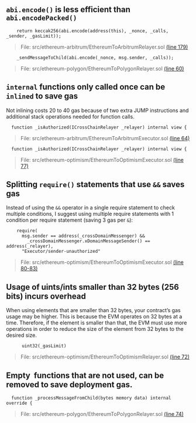 ## `abi.encode()` is less efficient than `abi.encodePacked()`

```
    return keccak256(abi.encode(address(this), _nonce, _calls, _sender, _gasLimit));
```
>File: src/ethereum-arbitrum/EthereumToArbitrumRelayer.sol [(line 179)](https://github.com/pooltogether/ERC5164/blob/5647bd84f2a6d1a37f41394874d567e45a97bf48/src/ethereum-arbitrum/EthereumToArbitrumRelayer.sol#L179)

```
    _sendMessageToChild(abi.encode(_nonce, msg.sender, _calls));
```
>File: src/ethereum-polygon/EthereumToPolygonRelayer.sol [(line 60)](https://github.com/pooltogether/ERC5164/blob/5647bd84f2a6d1a37f41394874d567e45a97bf48/src/ethereum-polygon/EthereumToPolygonRelayer.sol#L60)

## `internal` functions only called once can be `inlined` to save gas

Not inlining costs 20 to 40 gas because of two extra JUMP instructions and additional stack operations needed for function calls.

```
  function _isAuthorized(ICrossChainRelayer _relayer) internal view {
```
>File: src/ethereum-arbitrum/EthereumToArbitrumExecutor.sol [(line 64)](https://github.com/pooltogether/ERC5164/blob/5647bd84f2a6d1a37f41394874d567e45a97bf48/src/ethereum-arbitrum/EthereumToArbitrumExecutor.sol#L64)

```
  function _isAuthorized(ICrossChainRelayer _relayer) internal view {
```
>File: src/ethereum-optimism/EthereumToOptimismExecutor.sol [(line 77)](https://github.com/pooltogether/ERC5164/blob/5647bd84f2a6d1a37f41394874d567e45a97bf48/src/ethereum-optimism/EthereumToOptimismExecutor.sol#L77)

## Splitting `require()` statements that use `&&` saves gas

Instead of using the `&&` operator in a single require statement to check multiple conditions, I suggest using multiple require statements with 1 condition per require statement (saving 3 gas per `&`):


```
    require(
      msg.sender == address(_crossDomainMessenger) &&
        _crossDomainMessenger.xDomainMessageSender() == address(_relayer),
      "Executor/sender-unauthorized"
```
>File: src/ethereum-optimism/EthereumToOptimismExecutor.sol [(line 80-83)](https://github.com/pooltogether/ERC5164/blob/5647bd84f2a6d1a37f41394874d567e45a97bf48/src/ethereum-optimism/EthereumToOptimismExecutor.sol#L80-L83) 


## Usage of uints/ints smaller than 32 bytes (256 bits) incurs overhead

When using elements that are smaller than 32 bytes, your contract’s gas usage may be higher. This is because the EVM operates on 32 bytes at a time. Therefore, if the element is smaller than that, the EVM must use more operations in order to reduce the size of the element from 32 bytes to the desired size.


```
      uint32(_gasLimit)
```
>File: src/ethereum-optimism/EthereumToOptimismRelayer.sol [(line 72)](https://github.com/pooltogether/ERC5164/blob/5647bd84f2a6d1a37f41394874d567e45a97bf48/src/ethereum-optimism/EthereumToOptimismRelayer.sol#L72)

## Empty  functions that are not used, can be removed to save deployment gas.

```
  function _processMessageFromChild(bytes memory data) internal override {
```
>File: src/ethereum-polygon/EthereumToPolygonRelayer.sol [(line 74)](https://github.com/pooltogether/ERC5164/blob/5647bd84f2a6d1a37f41394874d567e45a97bf48/src/ethereum-polygon/EthereumToPolygonRelayer.sol#L74)
